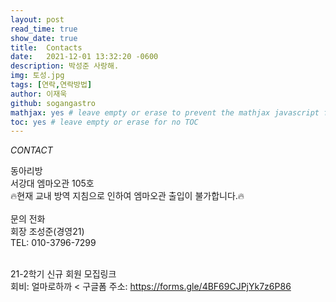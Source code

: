 ```yaml
---
layout: post
read_time: true
show_date: true
title:  Contacts
date:   2021-12-01 13:32:20 -0600
description: 박성준 사랑해.
img: 토성.jpg
tags: [연락,연락방법]
author: 이재욱
github: sogangastro
mathjax: yes # leave empty or erase to prevent the mathjax javascript from loading
toc: yes # leave empty or erase for no TOC
---
```

*CONTACT*

동아리방<br>
서강대 엠마오관 105호<br>
🔥현재 교내 방역 지침으로 인하여 엠마오관 출입이 불가합니다.🔥<br>
<br>
문의 전화<br>
회장 조성준(경영21) <br>
TEL: 010-3796-7299<br><br>

21-2학기 신규 회원 모집링크<br>
회비: 얼마로하까 <
구글폼 주소: <https://forms.gle/4BF69CJPjYk7z6P86>

